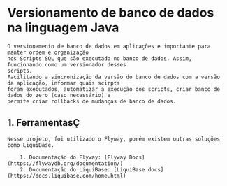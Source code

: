 # Versionamento de banco de dados na linguagem Java

	O versionamento de banco de dados em aplicações e importante para manter ordem e organização
	nos Scripts SQL que são executado no banco de dados. Assim, funcionando como um versionador desses
	scripts.
	Facilitando a sincronização da versão do banco de dados com a versão da aplicação, informar quais scirpts
	foram executados, automatizar a execução dos scripts, criar banco de dados do zero (caso necessário) e
	permite criar rollbacks de mudanças de banco de dados.
	

## 1. FerramentasÇ

	Nesse projeto, foi utilizado o Flyway, porém existem outras soluções como LiquiBase.
	
		1. Documentação do Flyway: [Flyway Docs](https://flywaydb.org/documentation/)
		2. Documentação do LiquiBase: [LiquiBase docs](https://docs.liquibase.com/home.html)